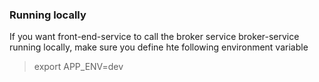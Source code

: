 ### Running locally

If you want front-end-service to call the broker service broker-service running locally, make sure you define hte following environment variable

> export APP_ENV=dev